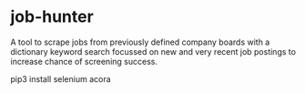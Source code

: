# job-hunter

A tool to scrape jobs from previously defined company boards with a dictionary keyword search focussed on new and very recent job postings to increase chance of screening success.

pip3 install selenium acora
